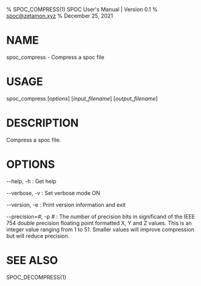 % SPOC_COMPRESS(1) SPOC User's Manual | Version 0.1
% spoc@zetamon.xyz
% December 25, 2021

# NAME

spoc_compress - Compress a spoc file

# USAGE

spoc_compress [*options*] [*input_filename*] [*output_filename*]

# DESCRIPTION

Compress a spoc file.

# OPTIONS

\-\-help, -h
:   Get help

\-\-verbose, -v
:   Set verbose mode ON

\-\-version, -e
:   Print version information and exit

\-\-precision=*#*, -p *#*
:   The number of precision bits in significand of the IEEE 754 double
    precision floating point formatted X, Y and Z values. This is an
    integer value ranging from 1 to 51. Smaller values will improve
    compression but will reduce precision.

# SEE ALSO

SPOC_DECOMPRESS(1)
